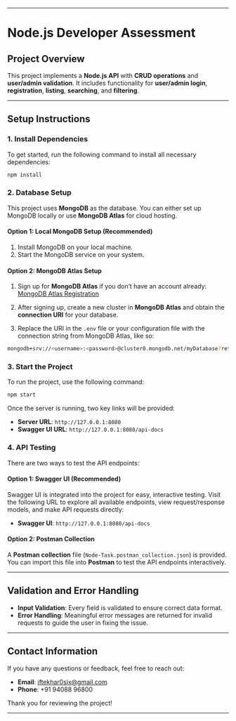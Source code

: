 
---

# Node.js Developer Assessment

## Project Overview

This project implements a **Node.js API** with **CRUD operations** and **user/admin validation**. It includes functionality for **user/admin login**, **registration**, **listing**, **searching**, and **filtering**.

---

## Setup Instructions

### 1. Install Dependencies

To get started, run the following command to install all necessary dependencies:

```bash
npm install
```

### 2. Database Setup

This project uses **MongoDB** as the database. You can either set up MongoDB locally or use **MongoDB Atlas** for cloud hosting.

#### Option 1: Local MongoDB Setup (Recommended)

1. Install MongoDB on your local machine.
2. Start the MongoDB service on your system.

#### Option 2: MongoDB Atlas Setup

1. Sign up for **MongoDB Atlas** if you don’t have an account already:  
   [MongoDB Atlas Registration](https://www.mongodb.com/cloud/atlas/register)
   
2. After signing up, create a new cluster in **MongoDB Atlas** and obtain the **connection URI** for your database.

3. Replace the URI in the `.env` file or your configuration file with the connection string from MongoDB Atlas, like so:

```bash
mongodb+srv://<username>:<password>@cluster0.mongodb.net/myDatabase?retryWrites=true&w=majority
```

### 3. Start the Project

To run the project, use the following command:

```bash
npm start
```

Once the server is running, two key links will be provided:

- **Server URL**: `http://127.0.0.1:8080`
- **Swagger UI URL**: `http://127.0.0.1:8080/api-docs`

### 4. API Testing

There are two ways to test the API endpoints:

#### Option 1: Swagger UI (Recommended)

Swagger UI is integrated into the project for easy, interactive testing. Visit the following URL to explore all available endpoints, view request/response models, and make API requests directly:

- **Swagger UI**: `http://127.0.0.1:8080/api-docs`

#### Option 2: Postman Collection

A **Postman collection** file (`Node-Task.postman_collection.json`) is provided. You can import this file into **Postman** to test the API endpoints interactively.

---

## Validation and Error Handling

- **Input Validation**: Every field is validated to ensure correct data format.
- **Error Handling**: Meaningful error messages are returned for invalid requests to guide the user in fixing the issue.

---

## Contact Information

If you have any questions or feedback, feel free to reach out:

- **Email**: [iftekhar0six@gmail.com](mailto:iftekhar0six@gmail.com)
- **Phone**: +91 94088 96800

Thank you for reviewing the project!

---

